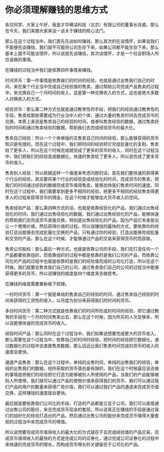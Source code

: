 # 你必须理解赚钱的思维方式

各位同学，大家上午好，我是才华横溢科技（北京）有限公司的董事长肖威，那么在今天，我们来跟大家来谈一谈关于赚钱的核心法门。

那么在这个过程当中，我们首先先谈如何赚钱，那么其次的在谈情怀，如果说我们不能够先谈赚钱，我们就不可能将公司生存下来，如果公司都不能生存下来，那么基本上就不可能谈情怀，所以说首先谈赚钱，其次谈情怀，才是一个社会职场人所应该做的事情。

在赚钱的过程当中我们是依靠四件事情来赚钱。

时间货币：第一件事情是依靠我们的时间的经验，也就是通过出售我们自己的时间，来在某个行业当中完成自己经验值的售卖，通过帮助公司完成产品售卖的过程中，来兑换自己一个月时间的收入，这是第一种兑换收入的方式，这也是绝大多数人对换收入的方式。

经验货币：那么第二种方式也就是通过教育性的手段，把我们的经验通过教育性的手段，售卖给那些需要成为行业当中人的个体，通过大量的售卖时间去完成货币的兑换，本质上来说是售卖自己的经验的时间，或者叫售卖经验的数据，通过售卖经验的时间和通过售卖经验的数据，帮助我们去完成经验货币的最大化。

售卖自己经验：所以一个个体单独的去售卖自己时间的经验，那么能够获得的货币知识是有限的，而在这个过程中，我们把时间的经验把它完成批量化的复制，售卖给了更多人，所以在这个时候完成就完成了更多的货币的收入，同时在这个过程当中，我们把我们的经验变成数据化，快速的售卖给了更多人，所以说完成了更多货币的收入。

售卖别人经验：所以依据这样一个维度来考虑问题的话，首先我们要快速的获得某个行业的经验，其实要将某个行业的经验变成经验化的时间，完成货币的售卖，把我们的时间通过经验的数据完成货币值得售卖，能够加快我们售卖时间的速度，同时在这个过程中，我们需要拿到更多不相同的经验，把更多不相同的经验售卖得更多人的过程来获得货币的佣金，在这个时候才能够加大货币收入的空间。

售卖经验产品：那么第四种方式的话，也就是依靠经验化的产品，我们通过出售经验化的时间，我们通过出售经验化的数据，我们通过出售经验化的产品，能够快速的帮助我们去完成货币直接交换，特别是出售经验化的产品，因为产品它本身是出让一个使用价值，然后获得价值的过程，所以说赚钱的最快的方式，要依靠你的经验打造出能够去完成批量化交换的产品，只有通过你的经验，打造出能够完成批量和交货的产品，那么在这个时候，才能够通过产品的交易来获得货币的而获取。

售卖公司股权：那么最后一种方式，也就是依靠公司的手段，我们在打造任何一个产品都要依靠组织，而依靠组织的过程中都是依靠的是我们公司的产品，而依靠公司化的产品的过程中也就是依靠的是我们的经验值完成的公司化打造，所以在这个时候，我们就要去售卖我们自己的公司，通过售卖我们自己的公司的过程当中能够获得更多的货币，所以说赚钱的维度是四个维度来去做思考。

在赚钱的维度需要重新做下梳理。

一份时间货币：第一个就是单纯的售卖自己的经验的时间，通过售卖自己经验的时间来获得的工资性的收入，以月度为划分来获得我们的时间的货币。

多份时间货币：第二种方式就是依靠我们的时间所形成的时间的经验，把它通过教育的手段在一个月的时间售卖出去，那么在这个时候，因为所买的人次足够多，所以说能够快速的完成货币的收入。

经验时间产品：那么同时在这个过程当中，我们如果说想要完成更大的货币收入，那么需要在这个过程当中，依靠自己的时间的经验，把时间的经验把它数据化，通过数据化的过程中去直接售卖数据，那么远远比我们售卖时间完成的货币的收入的速度会更快。

通道产品售卖：那么在这个过程中，单纯的出售时间，单纯的出售我们的经验，单纯的出售我们的数据，他所获取的货币值也是有限的，我们在这个时候最应该去做的事情是把我们的经验把它打造为能够被别人所使用的产品，当我们的产品能够被别人所使用，我们就可以通过产品的使用价值来获得我们的货币，我们可以通过我们产品的用户的数量来获得广告价值，我们可以通过我们产品的通道来完成货币值交换，这样赚钱的速度就会更快。

最后就是要依靠我们公司化的手段，打造的产品都是立足于公司，我们可以直接通过出售公司的股份，来去完成货币现金的套现，所以说真正在赚钱的手段是通过我们的组织化的经验打造出的产品，然后通过出售公司的股份来完成货币值得大量套现的过程当中来完成货币的增值。

所以说想要完成货币值得收入的最大化的方式就在于去完成经验值的产品交易，完成货币值得收入的最快的方式是完成公司的证券化，通过完成公司证券化的过程中来快速的完成货币的增长，而构成货币增长的关键是在于公司化的产品。
